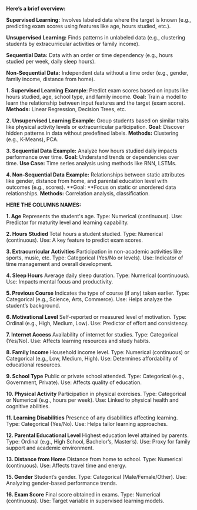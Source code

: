 **Here’s a brief overview:**

**Supervised Learning:**
  Involves labeled data where the target is known (e.g., predicting exam scores using features like age, hours studied, etc.).

**Unsupervised Learning:**
  Finds patterns in unlabeled data (e.g., clustering students by extracurricular activities or family income).

**Sequential Data:**
  Data with an order or time dependency (e.g., hours studied per week, daily sleep hours).

**Non-Sequential Data:**
  Independent data without a time order (e.g., gender, family income, distance from home).


**1. Supervised Learning**
**Example**: Predict exam scores based on inputs like hours studied, age, school type, and family income.
**Goal:** Train a model to learn the relationship between input features and the target (exam score).
**Methods:** Linear Regression, Decision Trees, etc.

**2. Unsupervised Learning**
**Example**: Group students based on similar traits like physical activity levels or extracurricular participation.
**Goal:** Discover hidden patterns in data without predefined labels.
**Methods:** Clustering (e.g., K-Means), PCA.

**3. Sequential Data**
**Example:** Analyze how hours studied daily impacts performance over time.
**Goal:** Understand trends or dependencies over time.
**Use Case:** Time series analysis using methods like RNN, LSTMs.

**4. Non-Sequential Data**
**Example:** Relationships between static attributes like gender, distance from home, and parental education level with outcomes (e.g., scores).
**Goal: **Focus on static or unordered data relationships.
**Methods:** Correlation analysis, classification.

**HERE THE COLUMNS NAMES:**

**1. Age**
Represents the student's age.
Type: Numerical (continuous).
Use: Predictor for maturity level and learning capability.

**2. Hours Studied**
Total hours a student studied.
Type: Numerical (continuous).
Use: A key feature to predict exam scores.

**3. Extracurricular Activities**
Participation in non-academic activities like sports, music, etc.
Type: Categorical (Yes/No or levels).
Use: Indicator of time management and overall development.

**4. Sleep Hours**
Average daily sleep duration.
Type: Numerical (continuous).
Use: Impacts mental focus and productivity.

**5. Previous Course**
Indicates the type of course (if any) taken earlier.
Type: Categorical (e.g., Science, Arts, Commerce).
Use: Helps analyze the student’s background.

**6. Motivational Level**
Self-reported or measured level of motivation.
Type: Ordinal (e.g., High, Medium, Low).
Use: Predictor of effort and consistency.

**7. Internet Access**
Availability of internet for studies.
Type: Categorical (Yes/No).
Use: Affects learning resources and study habits.

**8. Family Income**
Household income level.
Type: Numerical (continuous) or Categorical (e.g., Low, Medium, High).
Use: Determines affordability of educational resources.

**9. School Type**
Public or private school attended.
Type: Categorical (e.g., Government, Private).
Use: Affects quality of education.

**10. Physical Activity**
Participation in physical exercises.
Type: Categorical or Numerical (e.g., hours per week).
Use: Linked to physical health and cognitive abilities.

**11. Learning Disabilities**
Presence of any disabilities affecting learning.
Type: Categorical (Yes/No).
Use: Helps tailor learning approaches.

**12. Parental Educational Level**
Highest education level attained by parents.
Type: Ordinal (e.g., High School, Bachelor’s, Master’s).
Use: Proxy for family support and academic environment.

**13. Distance from Home**
Distance from home to school.
Type: Numerical (continuous).
Use: Affects travel time and energy.

**15. Gender**
Student’s gender.
Type: Categorical (Male/Female/Other).
Use: Analyzing gender-based performance trends.

**16. Exam Score**
Final score obtained in exams.
Type: Numerical (continuous).
Use: Target variable in supervised learning models.







